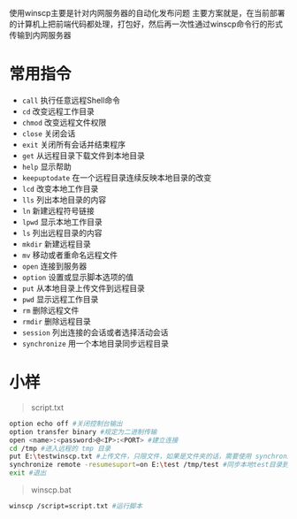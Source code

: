 使用winscp主要是针对内网服务器的自动化发布问题
主要方案就是，在当前部署的计算机上把前端代码都处理，打包好，然后再一次性通过winscp命令行的形式传输到内网服务器

# 常用指令
- `call`     执行任意远程Shell命令
- `cd`       改变远程工作目录
- `chmod`    改变远程文件权限
- `close`    关闭会话
- `exit`     关闭所有会话并结束程序
- `get`      从远程目录下载文件到本地目录
- `help`     显示帮助
- `keepuptodate` 在一个远程目录连续反映本地目录的改变
- `lcd`      改变本地工作目录
- `lls`      列出本地目录的内容
- `ln`       新建远程符号链接
- `lpwd`     显示本地工作目录
- `ls`       列出远程目录的内容
- `mkdir`    新建远程目录
- `mv`       移动或者重命名远程文件
- `open`     连接到服务器
- `option`   设置或显示脚本选项的值
- `put`      从本地目录上传文件到远程目录
- `pwd`      显示远程工作目录
- `rm`       删除远程文件
- `rmdir`    删除远程目录
- `session`  列出连接的会话或者选择活动会话
- `synchronize` 用一个本地目录同步远程目录

# 小样
> script.txt
``` bash
option echo off #关闭控制台输出
option transfer binary #规定为二进制传输
open <name>:<password>@<IP>:<PORT> #建立连接
cd /tmp #进入远程的 tmp 目录
put E:\testwinscp.txt #上传文件，只限文件，如果是文件夹的话，需要使用 synchronize 指令
synchronize remote -resumesuport=on E:\test /tmp/test #同步本地test目录到远程test目录，resumesuport是端点续传，目录比较大的时候，必须设置为on
exit #退出
```
> winscp.bat
``` bash
winscp /script=script.txt #运行脚本
```
